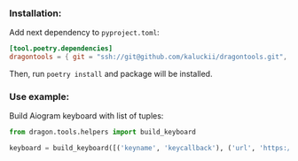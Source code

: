 ### Installation:
Add next dependency to `pyproject.toml`:
```toml
[tool.poetry.dependencies]
dragontools = { git = "ssh://git@github.com/kaluckii/dragontools.git", branch = "main" }
```

Then, run `poetry install` and package will be installed.

### Use example:
Build Aiogram keyboard with list of tuples:

```python
from dragon.tools.helpers import build_keyboard

keyboard = build_keyboard([('keyname', 'keycallback'), ('url', 'https://github.com')])
```